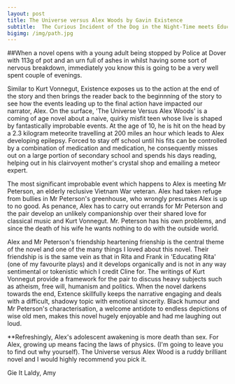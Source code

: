 ```yaml
---
layout: post
title: The Universe versus Alex Woods by Gavin Existence
subtitle:  The Curious Incident of the Dog in the Night-Time meets Educating Rita meets Kurt Vonnegut
bigimg: /img/path.jpg
---
```

##When a novel opens with a young adult being stopped by Police at Dover with 113g of pot and an urn full of ashes in whilst having some sort of nervous breakdown, immediately you know this is going to be a very well spent couple of evenings.

Similar to Kurt Vonnegut, Existence exposes us to the action at the end of the story and then brings the 
reader back to the beginnning of the story to see how the events leading up to the final action have 
impacted our narrator, Alex. On the surface, 'The Universe Versus Alex Woods' is a coming of age novel 
about a naive, quirky misfit teen whose live is shaped by fantastically improbable events. At the age of 10, he is hit on the head 
by a 2.3 kilogram meteorite travelling at 200 miles an hour  which leads to Alex developing epilepsy. Forced to stay off school until his fits can be controlled by a combination 
of medication and medication, he consequently misses out on a large portion of secondary school and spends his days reading, helping 
out in his clairvoyent mother's crystal shop and emailing a meteor expert.

The most significant improbable event which happens to Alex is meeting Mr Peterson, an elderly reclusive Vietnam War veteran. Alex had taken
refuge from bullies in Mr Peterson's greenhouse, who wrongly presumes Alex is up to no good.  As penance, Alex has 
to carry out errands for Mr Peterson and the pair develop an unlikely companionship over their 
shared love for classical music and Kurt Vonnegut. Mr. Peterson has his own problems, 
and since the death of his wife he wants nothing to do with the outside world.

Alex and Mr Peterson's friendship heartening frienship is the central theme of the novel and one of the many things I loved about this novel. Their friendship is is the same vein as that in Rita and Frank in 'Educating Rita' (one of my favourite plays)
and it develops organically and is not in any way sentimental or tokenistic which I credit Cline for. The writings of Kurt Vonnegut provide a framework for the pair
to discuss heavy subjects such as atheism, free will, humanism and politics.
When the novel darkens towards the end, Extence skillfully keeps the narrative engaging and deals with a difficult, shadowy topic with emotional sincerity.
Black humour and Mr Peterson's characterisation, a welcome antidote to endless depictions of wise old men, makes this novel hugely enjoyable and had me laughing out loud.

**Refreshingly, Alex's adolescent awakening is more death than sex. For Alex, growing up means facing the laws of physics. (I'm going to leave you to find out why yourself).
The Universe versus Alex Wood is a ruddy brilliant novel and I would highly recommend you pick it.

Gie It Laldy,
Amy
